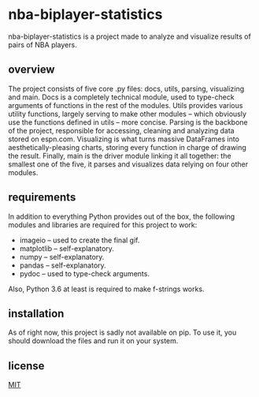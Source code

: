 # nba-biplayer-statistics

nba-biplayer-statistics is a project made to analyze and visualize results of pairs of NBA players.

## overview

The project consists of five core .py files: docs, utils, parsing, visualizing and main. Docs is a completely technical module, used to type-check arguments of
functions in the rest of the modules. Utils provides various utility functions, largely serving to make other modules – which obviously use the functions 
defined in utils – more concise. Parsing is the backbone of the project, responsible for accessing, cleaning and analyzing data stored on espn.com. Visualizing
is what turns massive DataFrames into aesthetically-pleasing charts, storing every function in charge of drawing the result. Finally, main is the driver module 
linking it all together: the smallest one of the five, it parses and visualizes data relying on four other modules.

## requirements

In addition to everything Python provides out of the box, the following modules and libraries are required for this project to work:
* imageio – used to create the final gif.
* matplotlib – self-explanatory.
* numpy – self-explanatory.
* pandas – self-explanatory.
* pydoc – used to type-check arguments.

Also, Python 3.6 at least is required to make f-strings works.

## installation

As of right now, this project is sadly not available on pip. To use it, you should download the files and run it on your system.

## license

[MIT](https://choosealicense.com/licenses/mit/)
